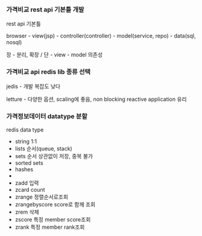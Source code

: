 ### 가격비교 rest api 기본틀 개발

rest api 기본틀

browser - view(jsp) - controller(controller) - model(service, repo) - data(sql, nosql)

장 - 분리, 확장 / 단 - view - model 의존성


### 가격비교 api redis lib 종류 선택

jedis - 개발 복잡도 낮다

letture - 다양한 옵션, scaling에 좋음, non blocking reactive application 유리


### 가격정보데이터 datatype 분할

redis data type

- string 1:1
- lists 순서(queue, stack)
- sets 순서 상관없이 저장, 중복 불가
- sorted sets 
- hashes
- 
- zadd 입력
- zcard count
- zrange 정렬순서로조회
- zrangebyscore score로 함께 조회
- zrem 삭제
- zscore 특정 member score조회
- zrank 특정 member rank조회



